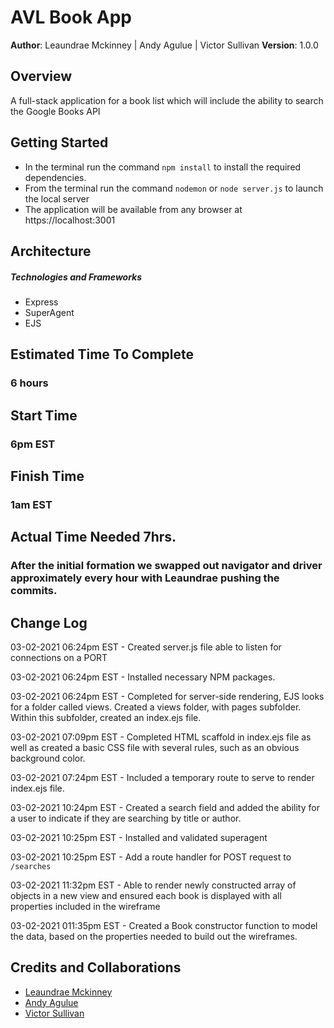 # AVL Book App

**Author**: Leaundrae Mckinney | Andy Agulue | Victor Sullivan
**Version**: 1.0.0 

## Overview
A full-stack application for a book list which will include the ability to search the Google Books API

## Getting Started

- In the terminal run the command `npm install` to install the required dependencies.
- From the terminal run the command `nodemon` or `node server.js` to launch the local server
- The application will be available from any browser at https://localhost:3001

## Architecture

##### Technologies and Frameworks
- Express
- SuperAgent
- EJS
## Estimated Time To Complete
### 6 hours
## Start Time
### 6pm EST
## Finish Time 
### 1am EST
## Actual Time Needed 7hrs.
### After the initial formation we swapped out navigator and driver approximately every hour with Leaundrae pushing the commits.  


## Change Log
03-02-2021 06:24pm EST - Created server.js file able to listen for connections on a PORT

03-02-2021 06:24pm EST - Installed necessary NPM packages.

03-02-2021 06:24pm EST - Completed for server-side rendering, EJS looks for a folder    called views. Created a views folder, with pages subfolder. Within this subfolder, created an index.ejs file.

03-02-2021 07:09pm EST - Completed HTML scaffold in index.ejs file as well as created a basic CSS file with several rules, such as an obvious background color. 

03-02-2021 07:24pm  EST - Included a temporary route to serve to render index.ejs file.

03-02-2021 10:24pm EST - Created a search field and added the ability for a user to indicate if they are searching by title or author.

03-02-2021 10:25pm EST - Installed and validated superagent 

03-02-2021 10:25pm EST - Add a route handler for POST request to `/searches`

03-02-2021 11:32pm EST - Able to render newly constructed array of objects in a new view and ensured each book is displayed with all properties included in the wireframe

03-02-2021 011:35pm EST - Created a Book constructor function to model the data, based on the properties needed to build out the wireframes. 


## Credits and Collaborations
 
 - [Leaundrae Mckinney](https://github.com/UreaLaden)
 - [Andy Agulue](https://github.com/AndyAgulue)
 - [Victor Sullivan](https://github.com/VictorSully79)

